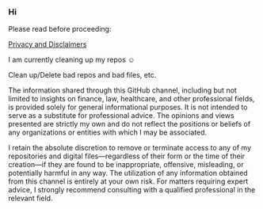 ### Hi

Please read before proceeding:

[Privacy and Disclaimers](https://github.com/ewdlop/ewdlop/blob/main/Diclaimers.md)

I am currently cleaning up my repos :relaxed:

Clean up/Delete bad repos and bad files, etc.

The information shared through this GitHub channel, including but not limited to insights on finance, law, healthcare, and other professional fields, is provided solely for general informational purposes. It is not intended to serve as a substitute for professional advice. The opinions and views presented are strictly my own and do not reflect the positions or beliefs of any organizations or entities with which I may be associated.

I retain the absolute discretion to remove or terminate access to any of my repositories and digital files—regardless of their form or the time of their creation—if they are found to be inappropriate, offensive, misleading, or potentially harmful in any way. The utilization of any information obtained from this channel is entirely at your own risk. For matters requiring expert advice, I strongly recommend consulting with a qualified professional in the relevant field.
